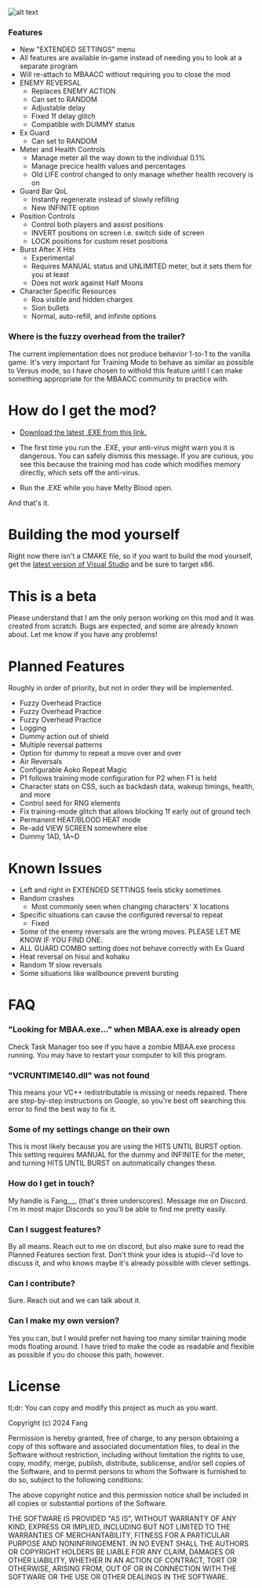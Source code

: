 ![alt text](https://github.com/fangdreth/MBAACC-Extended-Training-Mode/blob/main/Screenshots/Github%20Image.png?raw=true)

### Features

+ New "EXTENDED SETTINGS" menu
+ All features are available in-game instead of needing you to look at a separate program
+ Will re-attach to MBAACC without requiring you to close the mod
+ ENEMY REVERSAL
	+ Replaces ENEMY ACTION
	+ Can set to RANDOM
	+ Adjustable delay
	+ Fixed 1f delay glitch
	+ Compatible with DUMMY status
+ Ex Guard
	+ Can set to RANDOM
+ Meter and Health Controls
	+ Manage meter all the way down to the individual 0.1%
	+ Manage precice health values and percentages
	+ Old LIFE control changed to only manage whether health recovery is on
+ Guard Bar QoL
	+ Instantly regenerate instead of slowly refilling
	+ New INFINITE option
+ Position Controls
	+ Control both players and assist positions
	+ INVERT positions on screen i.e. switch side of screen
	+ LOCK positions for custom reset positions
+ Burst After X Hits
	+ Experimental
	+ Requires MANUAL status and UNLIMITED meter, but it sets them for you at least
	+ Does not work against Half Moons
+ Character Specific Resources
	+ Roa visible and hidden charges
	+ Sion bullets
	+ Normal, auto-refill, and infinite options

### Where is the fuzzy overhead from the trailer?
The current implementation does not produce behavior 1-to-1 to the vanilla game.  It's very important for Training Mode to behave as similar as possible to Versus mode, so I have chosen to withold this feature until I can make something appropriate for the MBAACC community to practice with.

# How do I get the mod?

- [Download the latest .EXE from this link.](https://github.com/fangdreth/MBAACC-Extended-Training-Mode/releases)  

- The first time you run the .EXE, your anti-virus might warn you it is dangerous.  You can safely dismiss this message.  If you are curious, you see this because the training mod has code which modifies memory directly, which sets off the anti-virus.

- Run the .EXE while you have Melty Blood open.

And that's it.

# Building the mod yourself

Right now there isn't a CMAKE file, so if you want to build the mod yourself, get the [latest version of Visual Studio](https://visualstudio.microsoft.com/vs/) and be sure to target x86.

# This is a beta

Please understand that I am the only person working on this mod and it was created from scratch.  Bugs are expected, and some are already known about.  Let me know if you have any problems!

# Planned Features
Roughly in order of priority, but not in order they will be implemented.
+ Fuzzy Overhead Practice
+ Fuzzy Overhead Practice
+ Fuzzy Overhead Practice
+ Logging
+ Dummy action out of shield
+ Multiple reversal patterns
+ Option for dummy to repeat a move over and over
+ Air Reversals
+ Configurable Aoko Repeat Magic
+ P1 follows training mode configuration for P2 when F1 is held
+ Character stats on CSS, such as backdash data, wakeup timings, health, and more
+ Control seed for RNG elements
+ Fix training-mode glitch that allows blocking 1f early out of ground tech
+ Permanent HEAT/BLOOD HEAT mode
+ Re-add VIEW SCREEN somewhere else
+ Dummy 1AD, 1A~D

# Known Issues
+ Left and right in EXTENDED SETTINGS feels sticky sometimes
+ Random crashes
	+ Most commonly seen when changing characters' X locations
+ Specific situations can cause the configured reversal to repeat
	+ Fixed
+ Some of the enemy reversals are the wrong moves.  PLEASE LET ME KNOW IF YOU FIND ONE.
+ ALL GUARD COMBO setting does not behave correctly with Ex Guard
+ Heat reversal on hisui and kohaku
+ Random 1f slow reversals
+ Some situations like wallbounce prevent bursting

# FAQ

### "Looking for MBAA.exe..." when MBAA.exe is already open
Check Task Manager too see if you have a zombie MBAA.exe process running.  You may have to restart your computer to kill this program.

### "VCRUNTIME140.dll" was not found
This means your VC++ redistributable is missing or needs repaired.  There are step-by-step instructions on Google, so you're best off searching this error to find the best way to fix it.

### Some of my settings change on their own
This is most likely because you are using the HITS UNTIL BURST option.  This setting requires MANUAL for the dummy and INFINITE for the meter, and turning HITS UNTIL BURST on automatically changes these.

### How do I get in touch?
My handle is Fang\_\_\_ (that's three underscores).  Message me on Discord.  I'm in most major Discords so you'll be able to find me pretty easily.

### Can I suggest features?
By all means.  Reach out to me on discord, but also make sure to read the Planned Features section first.  Don't think your idea is stupid--I'd love to discuss it, and who knows maybe it's already possible with clever settings.

### Can I contribute?
Sure.  Reach out and we can talk about it.

### Can I make my own version?
Yes you can, but I would prefer not having too many similar training mode mods floating around.  I have tried to make the code as readable and flexible as possible if you do choose this path, however.

# License

tl;dr: You can copy and modify this project as much as you want.

Copyright (c) 2024 Fang

Permission is hereby granted, free of charge, to any person obtaining a copy of this software and associated documentation files, to deal in the Software without restriction, including without limitation the rights to use, copy, modify, merge, publish, distribute, sublicense, and/or sell copies of the Software, and to permit persons to whom the Software is furnished to do so, subject to the following conditions:

The above copyright notice and this permission notice shall be included in all copies or substantial portions of the Software.

THE SOFTWARE IS PROVIDED "AS IS", WITHOUT WARRANTY OF ANY KIND, EXPRESS OR IMPLIED, INCLUDING BUT NOT LIMITED TO THE WARRANTIES OF MERCHANTABILITY, FITNESS FOR A PARTICULAR PURPOSE AND NONINFRINGEMENT. IN NO EVENT SHALL THE AUTHORS OR COPYRIGHT HOLDERS BE LIABLE FOR ANY CLAIM, DAMAGES OR OTHER LIABILITY, WHETHER IN AN ACTION OF CONTRACT, TORT OR OTHERWISE, ARISING FROM, OUT OF OR IN CONNECTION WITH THE SOFTWARE OR THE USE OR OTHER DEALINGS IN THE SOFTWARE.